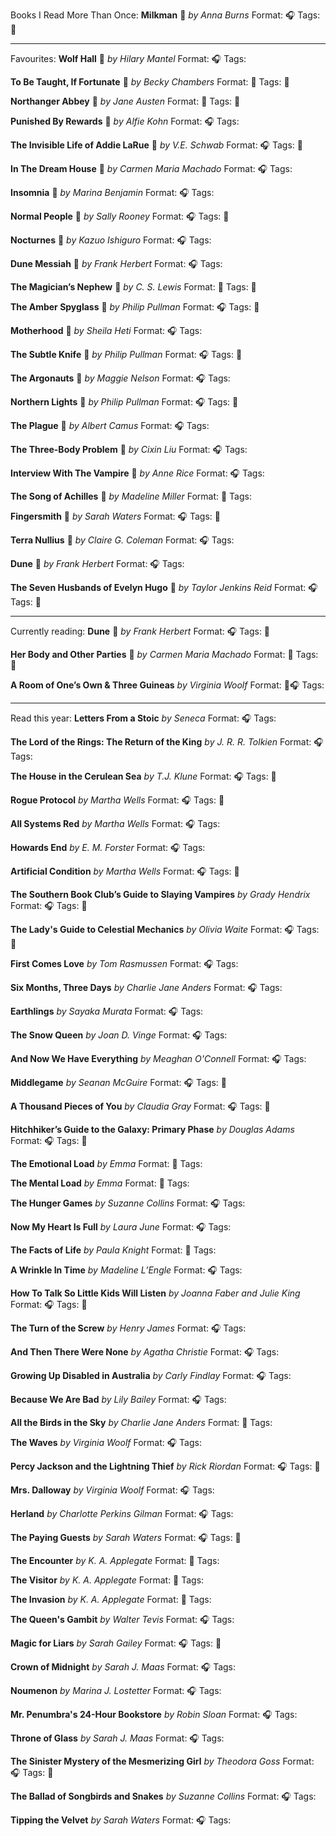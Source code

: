 Books I Read More Than Once:
**Milkman** 🌟
*by Anna Burns*
Format: 🎧
Tags: 💞

---

Favourites:
**Wolf Hall** 🌟
*by Hilary Mantel*
Format: 🎧
Tags:

**To Be Taught, If Fortunate** 🌟
*by Becky Chambers*
Format: 📖
Tags: 💞

**Northanger Abbey** 🌟
*by Jane Austen*
Format: 💾
Tags: 💞

**Punished By Rewards** 🌟
*by Alfie Kohn*
Format: 🎧
Tags:

**The Invisible Life of Addie LaRue** 🌟
*by V.E. Schwab*
Format: 🎧
Tags: 💞

**In The Dream House** 🌟
*by Carmen Maria Machado*
Format: 🎧
Tags:

**Insomnia** 🌟
*by Marina Benjamin*
Format: 🎧
Tags:

**Normal People** 🌟
*by Sally Rooney*
Format: 🎧
Tags: 💞

**Nocturnes** 🌟
*by Kazuo Ishiguro*
Format: 🎧
Tags:

**Dune Messiah** 🌟
*by Frank Herbert*
Format: 🎧
Tags:

**The Magician’s Nephew** 🌟
*by C. S. Lewis*
Format: 📖
Tags: 💞

**The Amber Spyglass** 🌟
*by Philip Pullman*
Format: 🎧
Tags: 💞

**Motherhood** 🌟
*by Sheila Heti*
Format: 🎧
Tags:

**The Subtle Knife** 🌟
*by Philip Pullman*
Format: 🎧
Tags: 💞

**The Argonauts** 🌟
*by Maggie Nelson*
Format: 🎧
Tags:

**Northern Lights** 🌟
*by Philip Pullman*
Format: 🎧
Tags: 💞

**The Plague** 🌟
*by Albert Camus*
Format: 🎧
Tags:

**The Three-Body Problem** 🌟
*by Cixin Liu*
Format: 🎧
Tags:

**Interview With The Vampire** 🌟
*by Anne Rice*
Format: 🎧
Tags:

**The Song of Achilles** 🌟
*by Madeline Miller*
Format: 💾
Tags:

**Fingersmith** 🌟
*by Sarah Waters*
Format: 🎧
Tags: 💞

**Terra Nullius** 🌟
*by Claire G. Coleman*
Format: 🎧
Tags:

**Dune** 🌟
*by Frank Herbert*
Format: 🎧
Tags:

**The Seven Husbands of Evelyn Hugo** 🌟
*by Taylor Jenkins Reid*
Format: 🎧
Tags: 💞

---

Currently reading:
**Dune** 🌟
*by Frank Herbert*
Format: 🎧
Tags: 💞

**Her Body and Other Parties** 🌟
*by Carmen Maria Machado*
Format: 📖
Tags: 💞

**A Room of One’s Own & Three Guineas**
*by Virginia Woolf*
Format: 💾🎧
Tags:

---

Read this year:
**Letters From a Stoic**
*by Seneca*
Format: 🎧
Tags:

**The Lord of the Rings: The Return of the King**
*by J. R. R. Tolkien*
Format: 🎧
Tags:

**The House in the Cerulean Sea**
*by T.J. Klune*
Format: 🎧
Tags: 💞

**Rogue Protocol**
*by Martha Wells*
Format: 🎧
Tags: 💞

**All Systems Red**
*by Martha Wells*
Format: 🎧
Tags:

**Howards End**
*by E. M. Forster*
Format: 🎧
Tags:

**Artificial Condition**
*by Martha Wells*
Format: 🎧
Tags: 💞

**The Southern Book Club’s Guide to Slaying Vampires**
*by Grady Hendrix*
Format: 🎧
Tags: 💞

**The Lady's Guide to Celestial Mechanics**
*by Olivia Waite*
Format: 🎧
Tags: 💞

**First Comes Love**
*by Tom Rasmussen*
Format: 🎧
Tags:

**Six Months, Three Days**
*by Charlie Jane Anders*
Format: 🎧
Tags:

**Earthlings**
*by Sayaka Murata*
Format: 🎧
Tags:

**The Snow Queen**
*by Joan D. Vinge*
Format: 🎧
Tags:

**And Now We Have Everything**
*by Meaghan O'Connell*
Format: 🎧
Tags:

**Middlegame**
*by Seanan McGuire*
Format: 🎧
Tags: 💞

**A Thousand Pieces of You**
*by Claudia Gray*
Format: 🎧
Tags: 💞

**Hitchhiker’s Guide to the Galaxy: Primary Phase**
*by Douglas Adams*
Format: 🎧
Tags: 💞

**The Emotional Load**
*by Emma*
Format: 📖
Tags:

**The Mental Load**
*by Emma*
Format: 📖
Tags:

**The Hunger Games**
*by Suzanne Collins*
Format: 🎧
Tags:

**Now My Heart Is Full**
*by Laura June*
Format: 🎧
Tags:

**The Facts of Life**
*by Paula Knight*
Format: 💾
Tags:

**A Wrinkle In Time**
*by Madeline L’Engle*
Format: 🎧
Tags:

**How To Talk So Little Kids Will Listen**
*by Joanna Faber and Julie King*
Format: 🎧
Tags: 💞

**The Turn of the Screw**
*by Henry James*
Format: 🎧
Tags:

**And Then There Were None**
*by Agatha Christie*
Format: 🎧
Tags:

**Growing Up Disabled in Australia**
*by Carly Findlay*
Format: 🎧
Tags:

**Because We Are Bad**
*by Lily Bailey*
Format: 🎧
Tags:

**All the Birds in the Sky**
*by Charlie Jane Anders*
Format: 💾
Tags:

**The Waves**
*by Virginia Woolf*
Format: 🎧
Tags:

**Percy Jackson and the Lightning Thief**
*by Rick Riordan*
Format: 🎧
Tags: 💞

**Mrs. Dalloway**
*by Virginia Woolf*
Format: 🎧
Tags:

**Herland**
*by Charlotte Perkins Gilman*
Format: 🎧
Tags:

**The Paying Guests**
*by Sarah Waters*
Format: 🎧
Tags: 💞

**The Encounter**
*by K. A. Applegate*
Format: 💾
Tags:

**The Visitor**
*by K. A. Applegate*
Format: 💾
Tags:

**The Invasion**
*by K. A. Applegate*
Format: 💾
Tags:

**The Queen's Gambit**
*by Walter Tevis*
Format: 🎧
Tags:

**Magic for Liars**
*by Sarah Gailey*
Format: 🎧
Tags: 💞

**Crown of Midnight**
*by Sarah J. Maas*
Format: 🎧
Tags:

**Noumenon**
*by Marina J. Lostetter*
Format: 🎧
Tags:

**Mr. Penumbra's 24-Hour Bookstore**
*by Robin Sloan*
Format: 🎧
Tags:

**Throne of Glass**
*by Sarah J. Maas*
Format: 🎧
Tags:

**The Sinister Mystery of the Mesmerizing Girl**
*by Theodora Goss*
Format: 🎧
Tags: 💞

**The Ballad of Songbirds and Snakes**
*by Suzanne Collins*
Format: 🎧
Tags:

**Tipping the Velvet**
*by Sarah Waters*
Format: 🎧
Tags:

